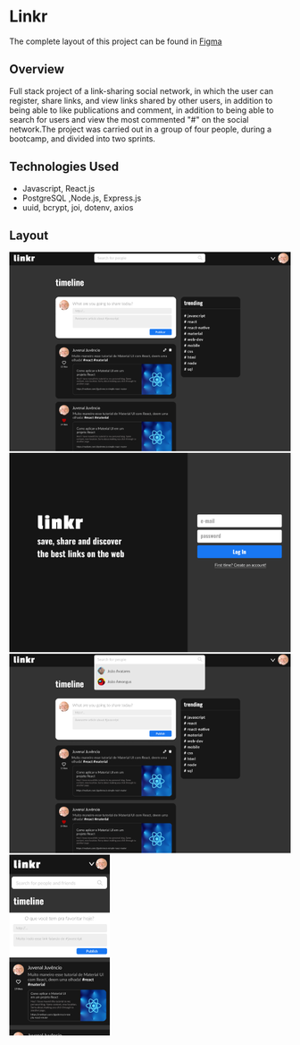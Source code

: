 # Linkr

The complete layout of this project can be found in [Figma](https://www.figma.com/file/EzaDbiWc5y0qb8idmXQt0V/linkr-T4?type=design&node-id=0-1&mode=design&t=wuw4i0OCx0MwUlVZ-0)

## Overview

Full stack project of a link-sharing social network, in which the user can register, share links, and view links shared by other users, in addition to being able to like publications and comment, in addition to being able to search for users and view the most commented "#" on the social network.The project was carried out in a group of four people, during a bootcamp, and divided into two sprints.

## Technologies Used

* Javascript, React.js
* PostgreSQL ,Node.js, Express.js 
* uuid, bcrypt, joi, dotenv, axios

## Layout 

![Img](./layouts/tela1.png)
![Img](./layouts/tela2.png)
![Img](./layouts/tela3.png)
![Img](./layouts/tela4.png)